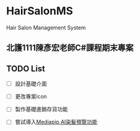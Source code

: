 # HairSalonMS
 Hair Salon Management System

## 北護1111陳彥宏老師C#課程期末專案

## TODO List
- [ ] 設計基礎介面
- [ ] 更改專案icon
- [ ] 製作基礎進銷存貨功能

- [ ] 嘗試導入[Mediapip AI染髮預覽功能](https://github.com/google/mediapipe)